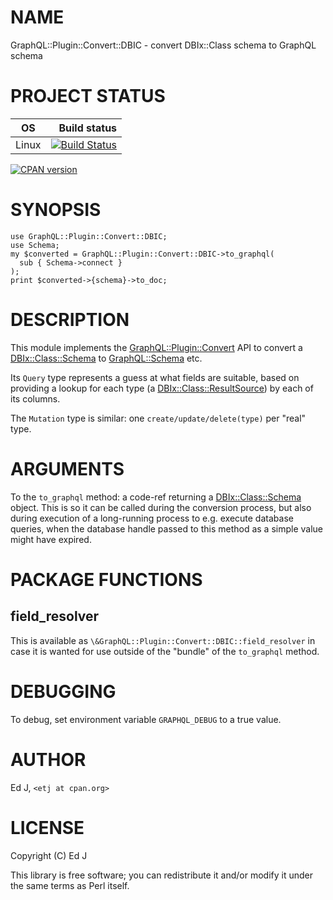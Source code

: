 # NAME

GraphQL::Plugin::Convert::DBIC - convert DBIx::Class schema to GraphQL schema

# PROJECT STATUS

| OS      |  Build status |
|:-------:|--------------:|
| Linux   | [![Build Status](https://travis-ci.org/graphql-perl/GraphQL-Plugin-Convert-DBIC.svg?branch=master)](https://travis-ci.org/graphql-perl/GraphQL-Plugin-Convert-DBIC) |

[![CPAN version](https://badge.fury.io/pl/GraphQL-Plugin-Convert-DBIC.svg)](https://metacpan.org/pod/GraphQL::Plugin::Convert::DBIC)

# SYNOPSIS

    use GraphQL::Plugin::Convert::DBIC;
    use Schema;
    my $converted = GraphQL::Plugin::Convert::DBIC->to_graphql(
      sub { Schema->connect }
    );
    print $converted->{schema}->to_doc;

# DESCRIPTION

This module implements the [GraphQL::Plugin::Convert](https://metacpan.org/pod/GraphQL::Plugin::Convert) API to convert
a [DBIx::Class::Schema](https://metacpan.org/pod/DBIx::Class::Schema) to [GraphQL::Schema](https://metacpan.org/pod/GraphQL::Schema) etc.

Its `Query` type represents a guess at what fields are suitable, based
on providing a lookup for each type (a [DBIx::Class::ResultSource](https://metacpan.org/pod/DBIx::Class::ResultSource))
by each of its columns.

The `Mutation` type is similar: one `create/update/delete(type)` per
"real" type.

# ARGUMENTS

To the `to_graphql` method: a code-ref returning a [DBIx::Class::Schema](https://metacpan.org/pod/DBIx::Class::Schema)
object. This is so it can be called during the conversion process,
but also during execution of a long-running process to e.g. execute
database queries, when the database handle passed to this method as a
simple value might have expired.

# PACKAGE FUNCTIONS

## field\_resolver

This is available as `\&GraphQL::Plugin::Convert::DBIC::field_resolver`
in case it is wanted for use outside of the "bundle" of the `to_graphql`
method.

# DEBUGGING

To debug, set environment variable `GRAPHQL_DEBUG` to a true value.

# AUTHOR

Ed J, `<etj at cpan.org>`

# LICENSE

Copyright (C) Ed J

This library is free software; you can redistribute it and/or modify
it under the same terms as Perl itself.

